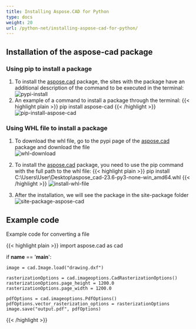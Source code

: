 ```yaml
---
title: Installing Aspose.CAD for Python
type: docs
weight: 20
url: /python-net/installing-aspose-cad-for-python/
---
```


## **Installation of the aspose-cad package**

### Using pip to install a package

1. To install the [aspose.cad](https://pypi.org/project/aspose-cad/) package, the sites with the package have an additional description of the command to be executed in the terminal:<br/>
![pypi-install](/_assets/pypi-aspose-cad.png)
1. An example of a command to install a package through the terminal:
{{< highlight plain >}}
pip install aspose-cad
{{< /highlight >}}
![pip-install-aspose-cad](/_assets/pip-install-aspose.png)

### Using WHL file to install a package

1. To download the whl file, go to the pypi page of the [aspose.cad](https://pypi.org/project/aspose-cad/#files) package and download the file<br/>
![whl-download](/_assets/download-whl-file.png)<br/>
1. To install the [aspose.cad](https://pypi.org/project/aspose-cad/) package, you need to use the pip command with the full path to the whl file:
{{< highlight plain >}}
pip install C:\Users\User\Desktop\aspose_cad-23.6-py3-none-win_amd64.whl
{{< /highlight >}}
![install-whl-file](/_assets/install-whl-file-terminal.png)

1. After the installation, we will see the package in the site-package folder<br/>
![site-package-aspose-cad](/_assets/site-package-aspose.png)

## Example code
Example code for converting a file

{{< highlight plain >}}
import aspose.cad as cad

if __name__ == '__main__':
    
    image = cad.Image.load("drawing.dxf")

    rasterizationOptions = cad.imageoptions.CadRasterizationOptions()
    rasterizationOptions.page_height = 1200.0
    rasterizationOptions.page_width = 1200.0
    
    pdfOptions = cad.imageoptions.PdfOptions()
    pdfOptions.vector_rasterization_options = rasterizationOptions
    image.save("output.pdf", pdfOptions)
{{< /highlight >}}
